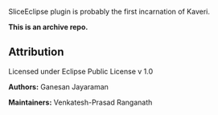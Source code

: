 SliceEclipse plugin is probably the first incarnation of Kaveri.


**This is an archive repo.**

## Attribution

Licensed under Eclipse Public License v 1.0

**Authors:** Ganesan Jayaraman

**Maintainers:** Venkatesh-Prasad Ranganath
